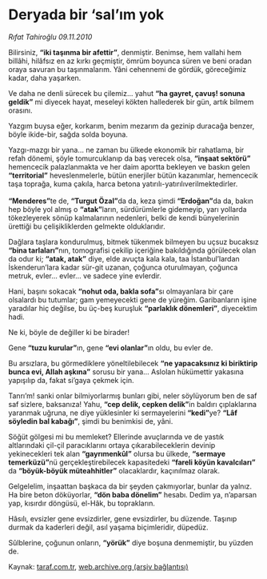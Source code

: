 # Deryada bir ‘sal’ım yok

*Rıfat Tahiroğlu 09.11.2010*

<div class="yazi"><p>Bilirsiniz, <b>“iki taşınma bir afettir”</b>, denmiştir. Benimse, hem vallahi hem billâhi, hilâfsız en az kırkı geçmiştir, ömrüm boyunca süren ve beni oradan oraya savuran bu taşınmalarım. Yâni cehennemi de gördük, göreceğimiz kadar, daha yaşarken.</p>
<p>Ve daha ne denli sürecek bu çilemiz... yahut <b>“ha gayret, çavuş! sonuna geldik”</b> mi diyecek hayat, meseleyi kökten hallederek bir gün, artık bilmem orasını. </p>
<p>Yazgım buysa eğer, korkarım, benim mezarım da gezinip duracağa benzer, böyle ikide-bir, sağda solda boyuna.</p>
<p>Yazgı-mazgı bir yana... ne zaman bu ülkede ekonomik bir rahatlama, bir refah dönemi, şöyle tomurcuklanıp da baş verecek olsa, <b>“inşaat sektörü”</b> hemencecik palazlanmakta ve her daim aportta bekleyen ve baskın gelen <b>“territorial”</b> heveslenmelerle, bütün enerjiler bütün kazanımlar, hemencecik taşa toprağa, kuma çakıla, harca betona yatırılı-yatırılıverilmektedirler.<br/><br/><b>“Menderes”</b>te de, <b>“Turgut Özal”</b>da da, keza şimdi <b>“Erdoğan”</b>da da, bakın hep böyle yol almış o <b>“atak”</b>ların, sürdürümlerle gidemeyip, yarı yollarda tökezleyerek sönüp kalmalarının nedenleri, belki de kendi bünyelerinin ürettiği bu çelişikliklerden gelmekte olduklarıdır. </p>
<p>Dağlara taşlara kondurulmuş, bitmek tükenmek bilmeyen bu uçsuz bucaksız <b>“bina tarlaları”</b>nın, tomografisi çekilip içeriğine bakıldığında görülecek olan da odur ki; <b>“atak, atak”</b> diye, elde avuçta kala kala, taa İstanbul’lardan İskenderun’lara kadar sür-git uzanan, çoğunca oturulmayan, çoğunca metruk, evler... evler... ve sadece yine evlerdir.</p>
<p>Hani, başını sokacak <b>“nohut oda, bakla sofa”</b>sı olmayanlara bir çare olsalardı bu tutumlar; gam yemeyecekti gene de yüreğim. Garibanların işine yaradılar hiç değilse, bu üç-beş kuruşluk <b>“parlaklık dönemleri”</b>, diyecektim hadi.</p>
<p>Ne ki, böyle de değiller ki be birader!</p>
<p>Gene <b>“tuzu kurular”</b>ın, gene <b>“evi olanlar”</b>ın oldu, bu evler de.</p>
<p>Bu arsızlara, bu görmediklere yöneltilebilecek <b>“ne yapacaksınız ki biriktirip bunca evi, Allah aşkına”</b> sorusu bir yana... Aslolan hükümettir yakasına yapışılıp da, fakat si’gaya çekmek için.</p>
<p>Tanrı’m! sanki onlar bilmiyorlarmış bunları gibi, neler söylüyorum ben de saf saf sizlere, baksanıza! Yahu, <b>“cep delik, cepken delik”</b>in baldırı çıplaklarına yaranmak uğruna, ne diye yüklesinler ki sermayelerini <b>“kedi”</b>ye? <b>“Lâf söyledin bal kabağı”</b>, şimdi bu benimkisi de, yâni.</p>
<p>Söğüt gölgesi mi bu memleket? Ellerinde avuçlarında ve de yastık altlarındaki çil-çil paracıklarını ortaya çıkarabileceklerin devinip yekinecekleri tek alan <b>“gayrımenkûl”</b> olursa bu ülkede, <b>“sermaye temerküzü”</b>nü gerçekleştirebilecek kapasitedeki <b>“fareli köyün kavalcıları”</b> da <b>“böyük-böyük müteahhitler”</b> olacaklardır, kaçınılmaz olarak.</p>
<p>Gelgelelim, inşaattan başkaca da bir şeyden çakmıyorlar, bunlar da yalnız. Ha bire beton döküyorlar, <b>“dön baba dönelim”</b> hesabı. Dedim ya, n’aparsan yap, kısırdır döngüsü, el-Hâk, bu toprakların.</p>
<p>Hâsılı, evsizler gene evsizdirler, gene evsizdirler, bu düzende. Taşınıp durmak da kaderleri değil, asıl yaşama biçimleridir, düpedüz. </p>
<p>Sûlblerine, çoğunun onların, <b>“yörük”</b> diye boşuna denmemiştir, bu yüzden de.</p></div>

Kaynak: [taraf.com.tr](http://www.taraf.com.tr:80/rifat-tahiroglu/makale-deryada-bir-sal-im-yok.htm), [web.archive.org (arşiv bağlantısı)](http://web.archive.org/web/20101110212804/http://www.taraf.com.tr:80/rifat-tahiroglu/makale-deryada-bir-sal-im-yok.htm)

